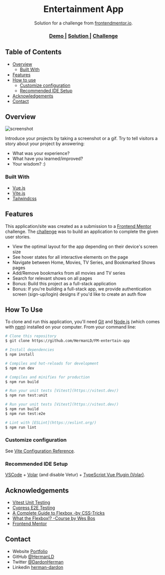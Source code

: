 <!-- Please update value in the {}  -->

<h1 align="center">Entertainment App</h1>

<div align="center">
   Solution for a challenge from  <a href="https://www.frontendmentor.io" target="_blank">frontendmentor.io</a>.
</div>

<div align="center">
  <h3>
    <a href="https://{your-demo-link.your-domain}">
      Demo
    </a>
    <span> | </span>
    <a href="https://github.com/HermanLD/FM-entertain-app">
      Solution
    </a>
    <span> | </span>
    <a href="https://www.frontendmentor.io/challenges/entertainment-web-app-J-UhgAW1X">
      Challenge
    </a>
  </h3>
</div>

<!-- TABLE OF CONTENTS -->

## Table of Contents

- [Overview](#overview)
  - [Built With](#built-with)
- [Features](#features)
- [How to use](#how-to-use)
  - [Customize configuration](#customize-configuration)
  - [Recommended IDE Setup](#recommended-ide-setup)
- [Acknowledgements](#acknowledgements)
- [Contact](#contact)

<!-- OVERVIEW -->

## Overview

![screenshot](https://learning-center.homesciencetools.com/wp-content/uploads/learn-about-gears-thumbnail.jpg)

Introduce your projects by taking a screenshot or a gif. Try to tell visitors a story about your project by answering:

- What was your experience?
- What have you learned/improved?
- Your wisdom? :)

### Built With

<!-- This section should list any major frameworks that you built your project using. Here are a few examples.-->

- [Vue.js](https://vuejs.org/)
- [Vite.js](https://vitejs.dev/)
- [Tailwindcss](https://tailwindcss.com/)

## Features

<!-- List the features of your application or follow the template. Don't share the figma file here :) -->

This application/site was created as a submission to a [Frontend Mentor](https://www.frontendmentor.io/challenges) challenge. The [challenge](https://www.frontendmentor.io/challenges/entertainment-web-app-J-UhgAW1X) was to build an application to complete the given user stories.

- View the optimal layout for the app depending on their device's screen size
- See hover states for all interactive elements on the page
- Navigate between Home, Movies, TV Series, and Bookmarked Shows pages
- Add/Remove bookmarks from all movies and TV series
- Search for relevant shows on all pages
- Bonus: Build this project as a full-stack application
- Bonus: If you're building a full-stack app, we provide authentication screen (sign-up/login) designs if you'd like to create an auth flow

## How To Use

To clone and run this application, you'll need [Git](https://git-scm.com) and [Node.js](https://nodejs.org/en/download/) (which comes with [npm](http://npmjs.com)) installed on your computer. From your command line:

```bash
# Clone this repository
$ git clone https://github.com/HermanLD/FM-entertain-app

# Install dependencies
$ npm install

# Compiles and hot-reloads for development
$ npm run dev

# Compiles and minifies for production
$ npm run build

# Run your unit tests [Vitest](https://vitest.dev/)
$ npm run test:unit

# Run your unit tests [Vitest](https://vitest.dev/)
$ npm run build
$ npm run test:e2e

# Lint with [ESLint](https://eslint.org/)
$ npm run lint

```

### Customize configuration

See [Vite Configuration Reference](https://vitejs.dev/config/).

### Recommended IDE Setup

[VSCode](https://code.visualstudio.com/) + [Volar](https://marketplace.visualstudio.com/items?itemName=johnsoncodehk.volar) (and disable Vetur) + [TypeScript Vue Plugin (Volar)](https://marketplace.visualstudio.com/items?itemName=johnsoncodehk.vscode-typescript-vue-plugin).

## Acknowledgements

<!-- This section should list any articles or add-ons/plugins that helps you to complete the project. This is optional but it will help you in the future. For example: -->

- [Vitest Unit Testing](https://vitest.dev/)
- [Cypress E2E Testing](https://www.cypress.io/)
- [A Complete Guide to Flexbox -by CSS-Tricks](https://css-tricks.com/snippets/css/a-guide-to-flexbox/)
- [What the Flexbox!? -Course by Wes Bos](https://flexbox.io/)
- [Frontend Mentor](https://www.frontendmentor.io/)

## Contact

- Website [Portfolio](https://portfolio-olive-alpha.vercel.app/)
- GitHub [@HermanLD](https://github.com/HermanLD/)
- Twitter [@DardonHerman](https://twitter.com/DardonHerman/)
- Linkedin [herman-dardon](https://www.linkedin.com/in/herman-dardon/)
